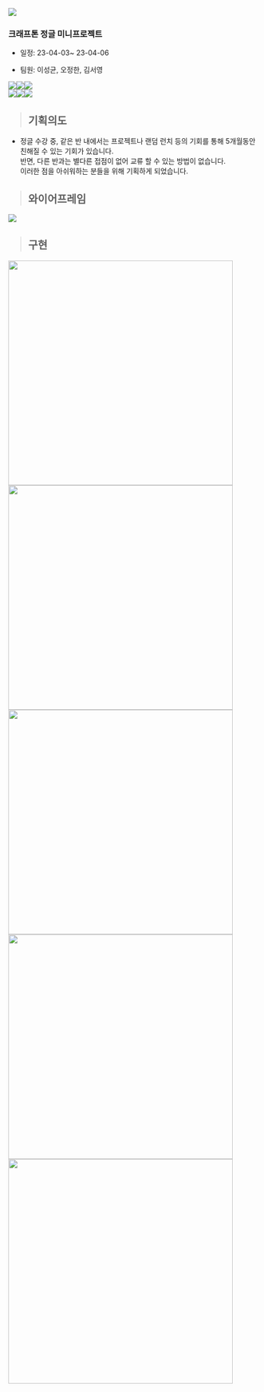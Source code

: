 ![](https://velog.velcdn.com/images/ddaogi/post/132a5e77-8a81-4e93-95e8-853b4d893851/image.png)

### 크래프톤 정글 미니프로젝트 

- 일정: 23-04-03~ 23-04-06

- 팀원: 이성균, 오정한, 김서영

        


        
        
<img src="https://img.shields.io/badge/html5-E34F26?style=for-the-badge&logo=html5&logoColor=white"><img src="https://img.shields.io/badge/tailwind css-1572B6?style=for-the-badge&logo=tailwindcss&logoColor=white"><img src="https://img.shields.io/badge/javascript-F7DF1E?style=for-the-badge&logo=javascript&logoColor=white">
<br><img src="https://img.shields.io/badge/flask-764ABC?style=for-the-badge&logo=flask&logoColor="><img src="https://img.shields.io/badge/jinja-B41717?style=for-the-badge&logo=jinja&logoColor=white"><img src="https://img.shields.io/badge/mongodb-47A248?style=for-the-badge&logo=mongodb&logoColor=white">


> ## 기획의도

- 정글 수강 중, 같은 반 내에서는 프로젝트나 랜덤 런치 등의 기회를 통해 5개월동안 친해질 수 있는 기회가 있습니다.<br>반면, 다른 반과는 별다른 접점이 없어 교류 할 수 있는 방법이 없습니다. <br>
이러한 점을 아쉬워하는 분들을 위해 기획하게 되었습니다.

> ## 와이어프레임

![](https://velog.velcdn.com/images/ddaogi/post/01026451-8050-4642-a4c7-a34ea98d02a3/image.png)

> ## 구현
        


<img src="https://velog.velcdn.com/images/ddaogi/post/d9cf3abe-c2f6-4200-bdc4-798f6b80a3e2/image.png" width="450" />
<img src="https://velog.velcdn.com/images/ddaogi/post/7f2113bf-98d1-4e16-8334-770d693dd769/image.png" width="450" />
<img src="https://velog.velcdn.com/images/ddaogi/post/150ea114-2c2e-43ee-9833-108e7721758d/image.png" width="450" />
<img src="https://velog.velcdn.com/images/ddaogi/post/5b539b25-377e-45e6-9818-516854528f87/image.png" width="450" />
<img src="https://velog.velcdn.com/images/ddaogi/post/d4a6f238-b7ed-461b-969e-a6b3e107f8ac/image.png" width="450" />





